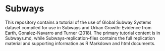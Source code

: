 # Subways
  
 This repository contains a tutorial of the use of Global Subway Systems dataset compiled for use in Subways and Urban Growth: Evidence from Earth, Gonalez-Navarro and Turner (2018). The primary tutorial content is in Subways.md, while Subways-replication-files contains the full replication material and supporting information as R Markdown and html documents. 
